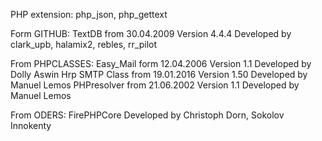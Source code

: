 PHP extension:
php_json, php_gettext 

Form GITHUB:
TextDB from 30.04.2009 Version 4.4.4 Developed by clark_upb, halamix2, rebles, rr_pilot

From PHPCLASSES:
Easy_Mail form 12.04.2006 Version 1.1 Developed by Dolly Aswin Hrp
SMTP Class from 19.01.2016 Version 1.50 Developed by Manuel Lemos
PHPresolver from 21.06.2002 Version 1.1 Developed by Manuel Lemos

From ODERS: 
FirePHPCore Developed by Christoph Dorn, Sokolov Innokenty 